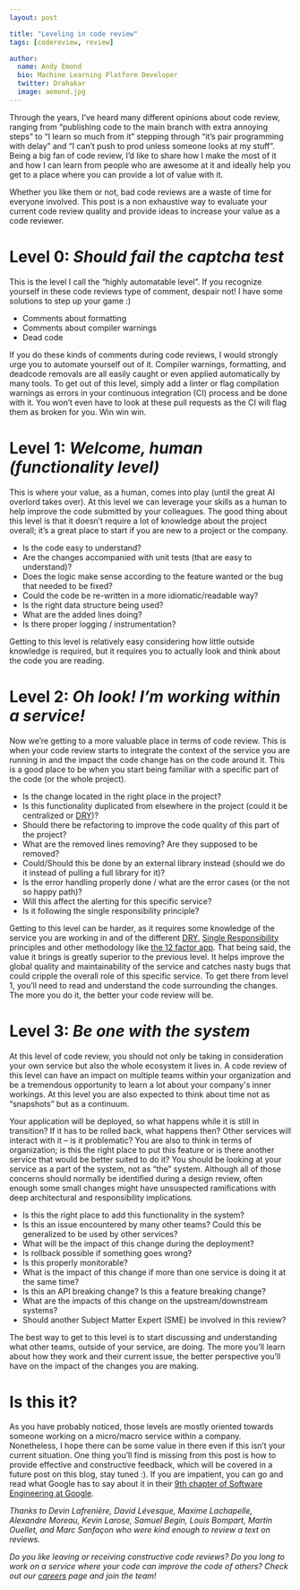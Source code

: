 ```yaml
---
layout: post

title: "Leveling in code review"
tags: [codereview, review]

author:
  name: Andy Emond
  bio: Machine Learning Platform Developer
  twitter: Drahakar
  image: aemond.jpg
---
```


Through the years, I’ve heard many different opinions about code review, ranging from “publishing code to the main branch with extra annoying steps” to “I learn so much from it” stepping through “it’s pair programming with delay” and “I can’t push to prod unless someone looks at my stuff”. Being a big fan of code review, I’d like to share how I make the most of it and how I can learn from people who are awesome at it and ideally help you get to a place where you can provide a lot of value with it.
<!-- more -->

Whether you like them or not, bad code reviews are a waste of time for everyone involved. This post is a non exhaustive way to evaluate your current code review quality and provide ideas to increase your value as a code reviewer.

# Level 0: _Should fail the captcha test_

This is the level I call the “highly automatable level”. If you recognize yourself in these code reviews type of comment, despair not! I have some solutions to step up your game :) 

- Comments about formatting
- Comments about compiler warnings
- Dead code

If you do these kinds of comments during code reviews, I would strongly urge you to automate yourself out of it. Compiler warnings, formatting, and deadcode removals are all easily caught or even applied automatically by many tools. To get out of this level, simply add a linter or flag compilation warnings as errors in your continuous integration (CI) process and be done with it. You won’t even have to look at these pull requests as the CI will flag them as broken for you. Win win win.


# Level 1: _Welcome, human (functionality level)_

This is where your value, as a human, comes into play (until the great AI overlord takes over). At this level we can leverage your skills as a human to help improve the code submitted by your colleagues. The good thing about this level is that it doesn’t require a lot of knowledge about the project overall; it’s a great place to start if you are new to a project or the company.

- Is the code easy to understand?
- Are the changes accompanied with unit tests (that are easy to understand)?
- Does the logic make sense according to the feature wanted or the bug that needed to be fixed?
- Could the code be re-written in a more idiomatic/readable way?
- Is the right data structure being used?
- What are the added lines doing? 
- Is there proper logging / instrumentation?

Getting to this level is relatively easy considering how little outside knowledge is required, but it requires you to actually look and think about the code you are reading.


# Level 2: _Oh look! I’m working within a service!_

Now we’re getting to a more valuable place in terms of code review. This is when your code review starts to integrate the context of the service you are running in and the impact the code change has on the code around it. This is a good place to be when you start being familiar with a specific part of the code (or the whole project).

- Is the change located in the right place in the project?
- Is this functionality duplicated from elsewhere in the project (could it be centralized or [DRY](https://en.wikipedia.org/wiki/Don%27t_repeat_yourself))?
- Should there be refactoring to improve the code quality of this part of the project?
- What are the removed lines removing? Are they supposed to be removed?
- Could/Should this be done by an external library instead (should we do it instead of pulling a full library for it)?
- Is the error handling properly done / what are the error cases (or the not so happy path)?
- Will this affect the alerting for this specific service?
- Is it following the single responsibility principle?

Getting to this level can be harder, as it requires some knowledge of the service you are working in and of the different [DRY](https://en.wikipedia.org/wiki/Don%27t_repeat_yourself), [Single Responsibility](https://en.wikipedia.org/wiki/Single-responsibility_principle) principles and other methodology like [the 12 factor app](https://12factor.net/). That being said, the value it brings is greatly superior to the previous level. It helps improve the global quality and maintainability of the service and catches nasty bugs that could cripple the overall role of this specific service. To get there from level 1, you’ll need to read and understand the code surrounding the changes. The more you do it, the better your code review will be.


# Level 3: _Be one with the system_

At this level of code review, you should not only be taking in consideration your own service but also the whole ecosystem it lives in. A code review of this level can have an impact on multiple teams within your organization and be a tremendous opportunity to learn a lot about your company's inner workings. At this level you are also expected to think about time not as “snapshots” but as a continuum.

Your application will be deployed, so what happens while it is still in transition? If it has to be rolled back, what happens then? Other services will interact with it – is it problematic? You are also to think in terms of organization; is this the right place to put this feature or is there another service that would be better suited to do it? You should be looking at your service as a part of the system, not as “the” system. Although all of those concerns should normally be identified during a design review, often enough some small changes might have unsuspected ramifications with deep architectural and responsibility implications. 

- Is this the right place to add this functionality in the system?
- Is this an issue encountered by many other teams? Could this be generalized to be used by other services?
- What will be the impact of this change during the deployment?
- Is rollback possible if something goes wrong?
- Is this properly monitorable?
- What is the impact of this change if more than one service is doing it at the same time?
- Is this an API breaking change? Is this a feature breaking change?
- What are the impacts of this change on the upstream/downstream systems?
- Should another Subject Matter Expert (SME) be involved in this review?

The best way to get to this level is to start discussing and understanding what other teams, outside of your service, are doing. The more you’ll learn about how they work and their current issue, the better perspective you’ll have on the impact of the changes you are making.


# Is this it?

As you have probably noticed, those levels are mostly oriented towards someone working on a micro/macro service within a company. Nonetheless, I hope there can be some value in there even if this isn’t your current situation. One thing you’ll find is missing from this post is how to provide effective and constructive feedback, which will be covered in a future post on this blog, stay tuned :). If you are impatient, you can go and read what Google has to say about it in their [9th chapter of Software Engineering at Google](https://abseil.io/resources/swe_at_google.2.pdf).

_Thanks to Devin Lafrenière, David Lévesque, Maxime Lachapelle, Alexandre Moreau, Kevin Larose, Samuel Begin, Louis Bompart, Martin Ouellet, and Marc Sanfaçon who were kind enough to review a text on reviews._

_Do you like leaving or receiving constructive code reviews? Do you long to work on a service where your code can improve the code of others? Check out our [careers](https://www.coveo.com/en/company/careers) page and join the team!_
